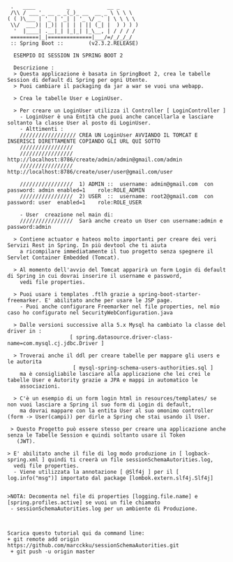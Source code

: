 
	 .   ____          _            __ _
	 /\\ / ___'_ __ _ _(_)_ __  __ _ \ \ \ \
	( ( )\___ | '_ | '_| | '_ \/ _` | \ \ \ \
	 \\/  ___)| |_)| | | | | || (_| |  ) ) ) )
	  '  |____| .__|_| |_|_| |_\__, | / / / /
	 =========|_|==============|___/=/_/_/_/
	 :: Spring Boot ::        (v2.3.2.RELEASE)

      ESEMPIO DI SESSION IN SPRING BOOT 2
	  
	  Descrizione :
	  > Questa applicazione è basata in SpringBoot 2, crea le tabelle Session di default di Spring per ogni Utente. 
	  > Puoi cambiare il packaging da jar a war se vuoi una webapp.
		
	  > Crea le tabelle User e LoginUser.
	  
	  > Per creare un LoginUser utilizza il Controller [ LoginController ] 
	    - LoginUser è una Entità che puoi anche cancellarla e lasciare soltanto la classe User al posto di LoginUser.
		- Alttimenti :
		////////////////// CREA UN LoginUser AVVIANDO IL TOMCAT E INSERISCI DIRETTAMENTE COPIANDO GLI URL QUI SOTTO
		/////////////////
		/////////////////   http://localhost:8786/create/admin/admin@gmail.com/admin
		/////////////////   http://localhost:8786/create/user/user@gmail.com/user
		
		/////////////////  1) ADMIN ::  username: admin@gmail.com  con password: admin enabled=1    role:ROLE_ADMIN
		/////////////////  2) USER  ::  username: root2@gmail.com  con password: user  enabled=1    role:ROLE_USER
	    
		- User  creazione nel main di:
	    /////////////////  Sarà anche creato un User con username:admin e password:admin
		
      > Contiene actuator e hateos molto importanti per creare dei veri Servizi Rest in Spring. In più devtool che ti aiuta 
	    a ricompilare immediatamente il tuo progetto senza spegnere il Servlet Container Embedded (Tomcat).
	  
	  > Al momento dell'avvio del Tomcat apparirà un form Login di default di Spring in cui dovrai inserire il username e password, 
	    vedi file properties.

	  > Puoi usare i templates .ftlh grazie a spring-boot-starter-freemarker. E' abilitato anche per usare le JSP page.
	    - Puoi anche configurare Freemarker nel file properties, nel mio caso ho configurato nel SecurityWebConfiguration.java 
	  
	  > Dalle versioni successive alla 5.x Mysql ha cambiato la classe del driver in :
						[ spring.datasource.driver-class-name=com.mysql.cj.jdbc.Driver ]
						
	  > Troverai anche il ddl per creare tabelle per mappare gli users e le autorita 
	                     [ mysql-spring-schema-users-authorities.sql ]
	    ma è consigliabile lasciare alla applicazione che lei crei le tabelle User e Autority grazie a JPA e mappi in automatico le 
		associazioni.
		
      > C'è un esempio di un form login html in resources/templates/ se non vuoi lasciare a Spring il suo form di Login di default, 
	    ma dovrai mappare con la entita User al suo omonimo controller (form -> User(campi)) per dirle a Spring che stai usando il User.
		
     > Questo Progetto può essere stesso per creare una applicazione anche senza le Tabelle Session e quindi soltanto usare il Token
       (JWT).	 
		
	> E' abilitato anche il file di log modo produzione in [ logback-spring.xml ] quindi ti creerà un file sessionSchemaAutorities.log,
	  vedi file properties.
	  - Viene utilizzata la annotazione [ @Slf4j ] per il [ log.info("msg")] importato dal package [lombok.extern.slf4j.Slf4j] 
	
	
	>NOTA: Decomenta nel file di properties [logging.file.name] e [spring.profiles.active] se vuoi un file chiamato 
	 - sessionSchemaAutorities.log per un ambiente di Produzione.
	
	
	
	Scarica questo tutorial qui da command line: 
	+ git remote add origin https://github.com/marcckku/sessionSchemaAutorities.git
     + git push -u origin master
	
	
		
